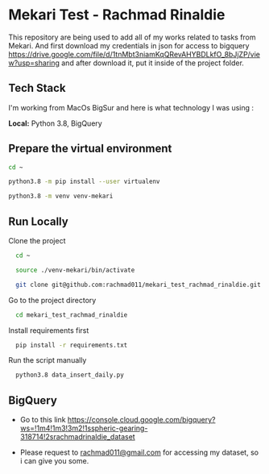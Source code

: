 
# Mekari Test - Rachmad Rinaldie

This repository are being used to add all of my works related to tasks from Mekari.
And first download my credentials in json for access to bigquery https://drive.google.com/file/d/1tnMbt3niamKqQRevAHYBDLkfO_8bJjZP/view?usp=sharing and after download it, put it inside of the project folder.




## Tech Stack
I'm working from MacOs BigSur and here is what technology I was using :

**Local:** Python 3.8, BigQuery
## Prepare the virtual environment

```bash
cd ~
```

```bash
python3.8 -m pip install --user virtualenv
```

```bash
python3.8 -m venv venv-mekari
```


## Run Locally

Clone the project

```bash
  cd ~
```

```bash
  source ./venv-mekari/bin/activate
```

```bash
  git clone git@github.com:rachmad011/mekari_test_rachmad_rinaldie.git
```

Go to the project directory

```bash
  cd mekari_test_rachmad_rinaldie
```

Install requirements first

```bash
  pip install -r requirements.txt
```

Run the script manually

```bash
  python3.8 data_insert_daily.py
```


## BigQuery
- Go to this link https://console.cloud.google.com/bigquery?ws=!1m4!1m3!3m2!1sspheric-gearing-318714!2srachmadrinaldie_dataset

- Please request to rachmad011@gmail.com for accessing my dataset, so i can give you some.

